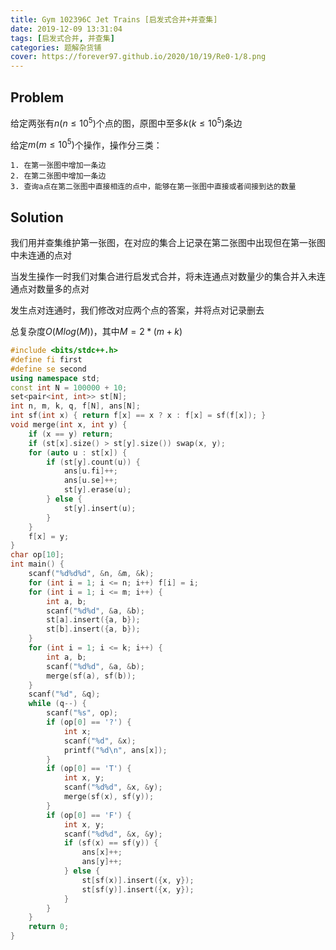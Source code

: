 ```yaml
---
title: Gym 102396C Jet Trains [启发式合并+并查集]
date: 2019-12-09 13:31:04
tags: [启发式合并, 并查集]
categories: 题解杂货铺
cover: https://forever97.github.io/2020/10/19/Re0-1/8.png
---
```

## Problem
给定两张有$n(n \le 10^5)$个点的图，原图中至多$k(k \le 10^5)$条边

给定$m(m \le 10^5)$个操作，操作分三类：
    
    1. 在第一张图中增加一条边
    2. 在第二张图中增加一条边
    3. 查询a点在第二张图中直接相连的点中，能够在第一张图中直接或者间接到达的数量

## Solution
我们用并查集维护第一张图，在对应的集合上记录在第二张图中出现但在第一张图中未连通的点对

当发生操作一时我们对集合进行启发式合并，将未连通点对数量少的集合并入未连通点对数量多的点对

发生点对连通时，我们修改对应两个点的答案，并将点对记录删去

总复杂度$O(Mlog(M))$，其中$M=2*(m+k)$

```cpp
#include <bits/stdc++.h>
#define fi first
#define se second
using namespace std;
const int N = 100000 + 10;
set<pair<int, int>> st[N];
int n, m, k, q, f[N], ans[N];
int sf(int x) { return f[x] == x ? x : f[x] = sf(f[x]); }
void merge(int x, int y) {
    if (x == y) return;
    if (st[x].size() > st[y].size()) swap(x, y);
    for (auto u : st[x]) {
        if (st[y].count(u)) {
            ans[u.fi]++;
            ans[u.se]++;
            st[y].erase(u);
        } else {
            st[y].insert(u);
        }
    }
    f[x] = y;
}
char op[10];
int main() {
    scanf("%d%d%d", &n, &m, &k);
    for (int i = 1; i <= n; i++) f[i] = i;
    for (int i = 1; i <= m; i++) {
        int a, b;
        scanf("%d%d", &a, &b);
        st[a].insert({a, b});
        st[b].insert({a, b});
    }
    for (int i = 1; i <= k; i++) {
        int a, b;
        scanf("%d%d", &a, &b);
        merge(sf(a), sf(b));
    }
    scanf("%d", &q);
    while (q--) {
        scanf("%s", op);
        if (op[0] == '?') {
            int x;
            scanf("%d", &x);
            printf("%d\n", ans[x]);
        }
        if (op[0] == 'T') {
            int x, y;
            scanf("%d%d", &x, &y);
            merge(sf(x), sf(y));
        }
        if (op[0] == 'F') {
            int x, y;
            scanf("%d%d", &x, &y);
            if (sf(x) == sf(y)) {
                ans[x]++;
                ans[y]++;
            } else {
                st[sf(x)].insert({x, y});
                st[sf(y)].insert({x, y});
            }
        }
    }
    return 0;
}
```